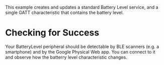 This example creates and updates a standard Battery Level service, and a single
GATT characteristic that contains the battery level.

Checking for Success
====================

Your BatteryLevel peripheral should be detectable by BLE scanners (e.g. a smartphone)
and by the Google Physical Web app. You can connect to it and observe how the batterry
level characteristic changes.
